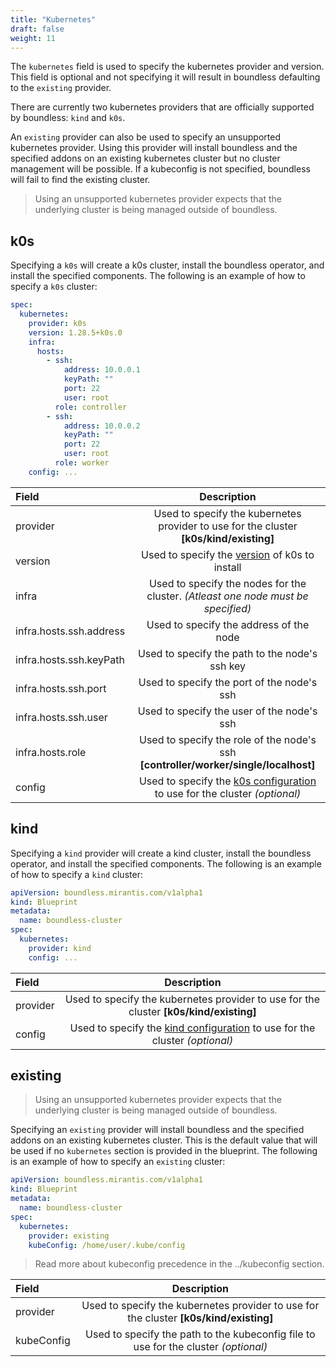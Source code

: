```yaml
---
title: "Kubernetes"
draft: false
weight: 11
---
```


The `kubernetes` field is used to specify the kubernetes provider and version. This field is optional and not specifying it will result in boundless defaulting to the `existing` provider.

There are currently two kubernetes providers that are officially supported by boundless: `kind` and `k0s`.

An `existing` provider can also be used to specify an unsupported kubernetes provider. Using this provider will install boundless and the specified addons on an existing kubernetes cluster but no cluster management will be possible. If a kubeconfig is not specified, boundless will fail to find the existing cluster.

> Using an unsupported kubernetes provider expects that the underlying cluster is being managed outside of boundless.

## k0s

Specifying a `k0s` will create a k0s cluster, install the boundless operator, and install the specified components. The following is an example of how to specify a `k0s` cluster:

```yaml
spec:
  kubernetes:
    provider: k0s
    version: 1.28.5+k0s.0
    infra:
      hosts:
        - ssh:
            address: 10.0.0.1
            keyPath: ""
            port: 22
            user: root
          role: controller
        - ssh:
            address: 10.0.0.2
            keyPath: ""
            port: 22
            user: root
          role: worker
    config: ...
```

| Field                   |                                                                            Description                                                                            |
| :---------------------- | :---------------------------------------------------------------------------------------------------------------------------------------------------------------: |
| provider                |                                      Used to specify the kubernetes provider to use for the cluster **[k0s/kind/existing]**                                       |
| version                 |                                    Used to specify the [version](https://github.com/k0sproject/k0s/releases) of k0s to install                                    |
| infra                   |                                         Used to specify the nodes for the cluster. _(Atleast one node must be specified)_                                         |
| infra.hosts.ssh.address |                                                              Used to specify the address of the node                                                              |
| infra.hosts.ssh.keyPath |                                                          Used to specify the path to the node's ssh key                                                           |
| infra.hosts.ssh.port    |                                                            Used to specify the port of the node's ssh                                                             |
| infra.hosts.ssh.user    |                                                            Used to specify the user of the node's ssh                                                             |
| infra.hosts.role        |                                        Used to specify the role of the node's ssh **[controller/worker/single/localhost]**                                        |
| config                  | Used to specify the [k0s configuration](https://docs.k0sproject.io/v1.23.6+k0s.2/configuration/#configuration-file-reference) to use for the cluster _(optional)_ |

## kind

Specifying a `kind` provider will create a kind cluster, install the boundless operator, and install the specified components. The following is an example of how to specify a `kind` cluster:

```yaml
apiVersion: boundless.mirantis.com/v1alpha1
kind: Blueprint
metadata:
  name: boundless-cluster
spec:
  kubernetes:
    provider: kind
    config: ...
```

| Field    |                                                                  Description                                                                   |
| :------- | :--------------------------------------------------------------------------------------------------------------------------------------------: |
| provider |                             Used to specify the kubernetes provider to use for the cluster **[k0s/kind/existing]**                             |
| config   | Used to specify the [kind configuration](https://kind.sigs.k8s.io/docs/user/configuration/#runtime-config) to use for the cluster _(optional)_ |

## existing

> Using an unsupported kubernetes provider expects that the underlying cluster is being managed outside of boundless.

Specifying an `existing` provider will install boundless and the specified addons on an existing kubernetes cluster. This is the default value that will be used if no `kubernetes` section is provided in the blueprint. The following is an example of how to specify an `existing` cluster:

```yaml
apiVersion: boundless.mirantis.com/v1alpha1
kind: Blueprint
metadata:
  name: boundless-cluster
spec:
  kubernetes:
    provider: existing
    kubeConfig: /home/user/.kube/config
```

> Read more about kubeconfig precedence in the ../kubeconfig section.

| Field      |                                      Description                                       |
| :--------- | :------------------------------------------------------------------------------------: |
| provider   | Used to specify the kubernetes provider to use for the cluster **[k0s/kind/existing]** |
| kubeConfig |  Used to specify the path to the kubeconfig file to use for the cluster _(optional)_   |
